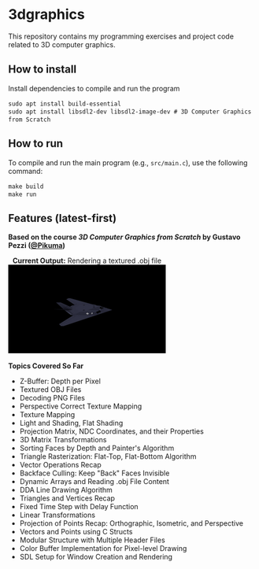 # 3dgraphics
This repository contains my programming exercises and project code related to 3D computer graphics.

## How to install
Install dependencies to compile and run the program

```
sudo apt install build-essential
sudo apt install libsdl2-dev libsdl2-image-dev # 3D Computer Graphics from Scratch
```

## How to run
To compile and run the main program (e.g., `src/main.c`), use the following command:
```
make build
make run
```

## Features (latest-first)
**Based on the course *3D Computer Graphics from Scratch* by Gustavo Pezzi ([@Pikuma](https://www.pikuma.com))**
<div style="text-align: center; display: inline-block;">
  <div><strong>Current Output:</strong> Rendering a textured .obj file </div>
  <img src="output.gif" alt="Rendering a textured .obj file" width="320">  
</div>

**Topics Covered So Far**
* Z-Buffer: Depth per Pixel
* Textured OBJ Files
* Decoding PNG Files
* Perspective Correct Texture Mapping
* Texture Mapping
* Light and Shading, Flat Shading
* Projection Matrix, NDC Coordinates, and their Properties
* 3D Matrix Transformations
* Sorting Faces by Depth and Painter's Algorithm
* Triangle Rasterization: Flat-Top, Flat-Bottom Algorithm
* Vector Operations Recap
* Backface Culling: Keep "Back" Faces Invisible
* Dynamic Arrays and Reading .obj File Content
* DDA Line Drawing Algorithm
* Triangles and Vertices Recap
* Fixed Time Step with Delay Function
* Linear Transformations
* Projection of Points Recap: Orthographic, Isometric, and Perspective
* Vectors and Points using C Structs
* Modular Structure with Multiple Header Files
* Color Buffer Implementation for Pixel-level Drawing
* SDL Setup for Window Creation and Rendering
